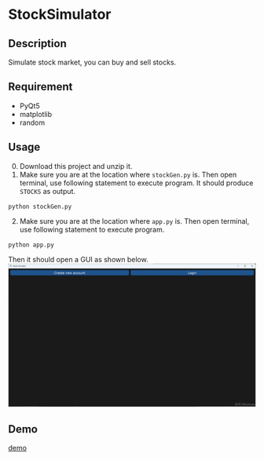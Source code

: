 # StockSimulator

## Description
Simulate stock market, you can buy and sell stocks.  

## Requirement
* PyQt5
* matplotlib
* random

## Usage
0. Download this project and unzip it.  
1. Make sure you are at the location where `stockGen.py` is. Then open terminal, use following statement to execute program. It should produce `STOCKS` as output.
```
python stockGen.py  
```
2. Make sure you are at the location where `app.py` is. Then open terminal, use following statement to execute program.  
```
python app.py  
```
Then it should open a GUI as shown below.  
![StockSimulator](https://github.com/rex0988476/StockSimulator/blob/main/README/main_window.png)
## Demo
[demo](https://www.youtube.com/watch?v=HeoxKrUldXw "demo")

